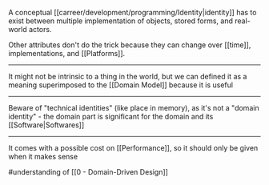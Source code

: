 A conceptual [[carreer/development/programming/Identity|identity]] has to exist between multiple implementation of objects, stored forms, and real-world actors.

Other attributes don't do the trick because they can change over [[time]], implementations, and [[Platforms]].

---

It might not be intrinsic to a thing in the world, but we can defined it as a meaning superimposed to the [[Domain Model]] because it is useful

---

Beware of "technical identities" (like place in memory), as it's not a "domain identity" - the domain part is significant for the domain and its [[Software|Softwares]]

---

It comes with a possible cost on [[Performance]], so it should only be given when it makes sense

#understanding of [[0 - Domain-Driven Design]]